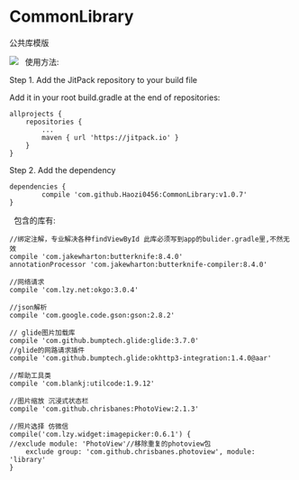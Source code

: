 # CommonLibrary
公共库模版

[![](https://jitpack.io/v/Haozi0456/CommonLibrary.svg)](https://jitpack.io/#Haozi0456/CommonLibrary)
 
使用方法:

Step 1. Add the JitPack repository to your build file

Add it in your root build.gradle at the end of repositories:

	allprojects {
		repositories {
			...
			maven { url 'https://jitpack.io' }
		}
	}
Step 2. Add the dependency

	dependencies {
	        compile 'com.github.Haozi0456:CommonLibrary:v1.0.7'
	}


 
包含的库有:

    //绑定注解，专业解决各种findViewById 此库必须写到app的bulider.gradle里,不然无效
    compile 'com.jakewharton:butterknife:8.4.0'
    annotationProcessor 'com.jakewharton:butterknife-compiler:8.4.0'

    //网络请求
    compile 'com.lzy.net:okgo:3.0.4'

    //json解析
    compile 'com.google.code.gson:gson:2.8.2'

    // glide图片加载库
    compile 'com.github.bumptech.glide:glide:3.7.0'
    //glide的网路请求插件
    compile 'com.github.bumptech.glide:okhttp3-integration:1.4.0@aar'

    //帮助工具类
    compile 'com.blankj:utilcode:1.9.12'

    //图片缩放 沉浸式状态栏
    compile 'com.github.chrisbanes:PhotoView:2.1.3'

    //照片选择 仿微信
    compile('com.lzy.widget:imagepicker:0.6.1') {
    //exclude module: 'PhotoView'//移除重复的photoview包
        exclude group: 'com.github.chrisbanes.photoview', module: 'library'
    }
